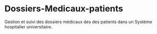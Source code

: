 # Dossiers-Medicaux-patients
Gestion et suivi des dossiers médicaux des des patients dans un Système hospitalier universitaire. 
